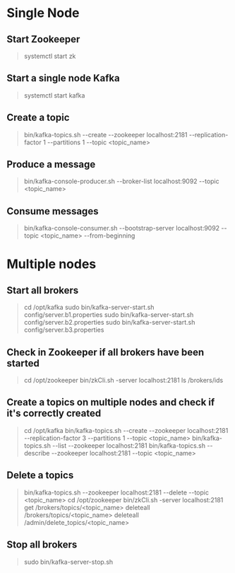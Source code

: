 # Single Node

## Start Zookeeper
> systemctl start zk

## Start a single node Kafka
> systemctl start kafka

## Create a topic
> bin/kafka-topics.sh --create --zookeeper localhost:2181 --replication-factor 1 --partitions 1 --topic <topic_name>

## Produce a message
> bin/kafka-console-producer.sh --broker-list localhost:9092 --topic <topic_name>

## Consume messages
>bin/kafka-console-consumer.sh --bootstrap-server localhost:9092 --topic <topic_name> --from-beginning

# Multiple nodes

## Start all brokers
> cd /opt/kafka
> sudo bin/kafka-server-start.sh config/server.b1.properties
> sudo bin/kafka-server-start.sh config/server.b2.properties
> sudo bin/kafka-server-start.sh config/server.b3.properties

## Check in Zookeeper if all brokers have been started
> cd /opt/zookeeper
> bin/zkCli.sh -server localhost:2181
> ls /brokers/ids

## Create a topics on multiple nodes and check if it's correctly created
> cd /opt/kafka
> bin/kafka-topics.sh --create --zookeeper localhost:2181 --replication-factor 3 --partitions 1 --topic <topic_name>
> bin/kafka-topics.sh --list --zookeeper localhost:2181
> bin/kafka-topics.sh --describe --zookeeper localhost:2181 --topic <topic_name>

## Delete a topics
> bin/kafka-topics.sh --zookeeper localhost:2181 --delete --topic <topic_name>
> cd /opt/zookeeper
> bin/zkCli.sh -server localhost:2181
> get /brokers/topics/<topic_name>
> deleteall /brokers/topics/<topic_name>
> deleteall /admin/delete_topics/<topic_name>

## Stop all brokers
> sudo bin/kafka-server-stop.sh

